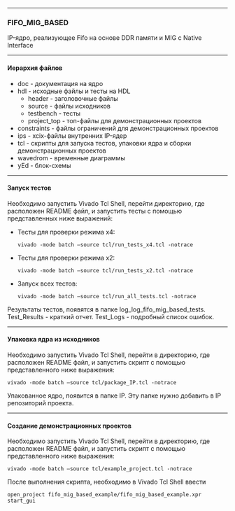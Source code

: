 ------

### FIFO_MIG_BASED

IP-ядро, реализующее Fifo на основе DDR памяти и MIG c Native Interface

------

#### Иерархия файлов

- doc - документация на ядро
- hdl - исходные файлы и тесты на HDL
  - header - заголовочные файлы
  - source - файлы исходников
  - testbench - тесты
  - project_top - топ-файлы для демонстрационных проектов
- constraints - файлы ограничений для демонстрационных проектов
- ips - xcix-файлы внутренних IP-ядер
- tcl - скрипты для запуска тестов, упаковки ядра и сборки демонстрационных проектов
- wavedrom - временные диаграммы
- yEd - блок-схемы

------

#### Запуск тестов

Необходимо запустить Vivado Tcl Shell, перейти директорию, где расположен README файл, и запустить тесты с помощью представленных ниже выражений:

- Тесты для проверки режима x4: 

  ```
  vivado -mode batch –source tcl/run_tests_x4.tcl -notrace
  ```

- Тесты для проверки режима x2: 

  ```
  vivado -mode batch –source tcl/run_tests_x2.tcl -notrace
  ```


- Запуск всех тестов: 

  ```
  vivado -mode batch –source tcl/run_all_tests.tcl -notrace
  ```

Результаты тестов, появятся в папке log_log_fifo_mig_based_tests.  Test_Results - краткий отчет. Test_Logs - подробный список ошибок.

------

#### Упаковка ядра из исходников

Необходимо запустить Vivado Tcl Shell, перейти в директорию, где расположен README файл, и запустить скрипт с помощью представленного ниже выражения:

```
vivado -mode batch –source tcl/package_IP.tcl -notrace
```

Упакованное ядро, появится в папке IP.  Эту папке нужно добавить в IP репозиторий проекта.

------

#### Создание демонстрационных проектов

Необходимо запустить Vivado Tcl Shell, перейти в директорию, где расположен README файл, и запустить скрипт с помощью представленного ниже выражения:

```
vivado -mode batch –source tcl/example_project.tcl -notrace
```

После выполнения скрипта, необходимо в Vivado Tcl Shell ввести 

```
open_project fifo_mig_based_example/fifo_mig_based_example.xpr
start_gui
```


